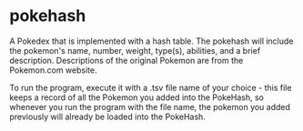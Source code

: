 # pokehash
A Pokedex that is implemented with a hash table. The pokehash will include the pokemon's name, number, weight, type(s), abilities, and a brief description. Descriptions of the original Pokemon are from the Pokemon.com website. 

To run the program, execute it with a .tsv file name of your choice - this file keeps a record of all the Pokemon you added into the PokeHash, so whenever you run the program with the file name, the pokemon you added previously will already be loaded into the PokeHash. 

